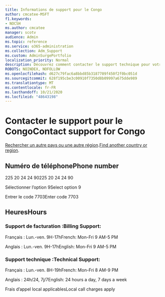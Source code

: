 ```yaml
---
title: Informations de support pour le Congo
author: cmcatee-MSFT
f1.keywords:
- NOCSH
ms.author: cmcatee
manager: scotv
audience: Admin
ms.topic: reference
ms.service: o365-administration
ms.collection: Adm_Support
ms.custom: AdminSurgePortfolio
localization_priority: Normal
description: Découvrez comment contacter le support technique pour votre pays ou région.
ROBOTS: NOINDEX, NOFOLLOW
ms.openlocfilehash: d627c79fac6a8bbd85b3187709f450f2f0bc051d
ms.sourcegitcommit: 628f195cbe3c00910f7350d8b09997a675dde989
ms.translationtype: MT
ms.contentlocale: fr-FR
ms.lasthandoff: 10/21/2020
ms.locfileid: "48643198"
---
```

# <a name="contact-support-for-congo"></a><span data-ttu-id="0aee5-103">Contacter le support pour le Congo</span><span class="sxs-lookup"><span data-stu-id="0aee5-103">Contact support for Congo</span></span>

<span data-ttu-id="0aee5-104">[Rechercher un autre pays ou une autre région](../contact-support-for-business-products.md).</span><span class="sxs-lookup"><span data-stu-id="0aee5-104">[Find another country or region](../contact-support-for-business-products.md).</span></span>

## <a name="phone-number"></a><span data-ttu-id="0aee5-105">Numéro de téléphone</span><span class="sxs-lookup"><span data-stu-id="0aee5-105">Phone number</span></span>
<span data-ttu-id="0aee5-106">225 20 24 24 90</span><span class="sxs-lookup"><span data-stu-id="0aee5-106">225 20 24 24 90</span></span>

<span data-ttu-id="0aee5-107">Sélectionner l’option 9</span><span class="sxs-lookup"><span data-stu-id="0aee5-107">Select option 9</span></span>

<span data-ttu-id="0aee5-108">Entrer le code 7703</span><span class="sxs-lookup"><span data-stu-id="0aee5-108">Enter code 7703</span></span>

## <a name="hours"></a><span data-ttu-id="0aee5-109">Heures</span><span class="sxs-lookup"><span data-stu-id="0aee5-109">Hours</span></span>
### <a name="billing-support"></a><span data-ttu-id="0aee5-110">Support de facturation :</span><span class="sxs-lookup"><span data-stu-id="0aee5-110">Billing Support:</span></span>

<span data-ttu-id="0aee5-111">Français : Lun.-ven. 9H-17h</span><span class="sxs-lookup"><span data-stu-id="0aee5-111">French: Mon-Fri 9 AM-5 PM</span></span>

<span data-ttu-id="0aee5-112">Anglais : Lun.-ven. 9H-17h</span><span class="sxs-lookup"><span data-stu-id="0aee5-112">English: Mon-Fri 9 AM-5 PM</span></span>

### <a name="technical-support"></a><span data-ttu-id="0aee5-113">Support technique :</span><span class="sxs-lookup"><span data-stu-id="0aee5-113">Technical Support:</span></span>

<span data-ttu-id="0aee5-114">Français : Lun.-ven. 8H-19h</span><span class="sxs-lookup"><span data-stu-id="0aee5-114">French: Mon-Fri 8 AM-9 PM</span></span>

<span data-ttu-id="0aee5-115">Anglais : 24h/24, 7j/7</span><span class="sxs-lookup"><span data-stu-id="0aee5-115">English: 24 hours a day, 7 days a week</span></span>

<span data-ttu-id="0aee5-116">Frais d’appel local applicables</span><span class="sxs-lookup"><span data-stu-id="0aee5-116">Local call charges apply</span></span>
